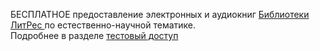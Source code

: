   <p>
  БЕСПЛАТНОЕ предоставление  электронных и аудиокниг <a href="https://biblio.litres.ru/" title=" до февраля 2024 г."> Библиотеки ЛитРес </a>
  по естественно-научной тематике.
  <br>
  Подробнее в разделе <a href="/Restmp.html"> тестовый доступ </a>
  </p>
